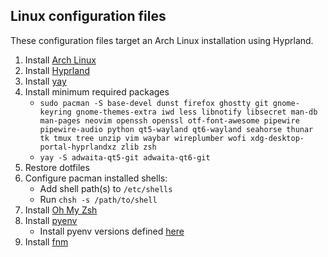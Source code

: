 ## Linux configuration files

These configuration files target an Arch Linux installation using Hyprland.

1. Install [Arch Linux](https://wiki.archlinux.org/title/Installation_guide)
1. Install [Hyprland](https://hypr.land)
1. Install [yay](https://github.com/Jguer/yay)
1. Install minimum required packages
    - `sudo pacman -S base-devel dunst firefox ghostty git gnome-keyring gnome-themes-extra iwd less libnotify libsecret man-db man-pages neovim openssh openssl otf-font-awesome pipewire pipewire-audio python qt5-wayland qt6-wayland seahorse thunar tk tmux tree unzip vim waybar wireplumber wofi xdg-desktop-portal-hyprlandxz zlib zsh`
    - `yay -S adwaita-qt5-git adwaita-qt6-git`
1. Restore dotfiles
1. Configure pacman installed shells:
    - Add shell path(s) to `/etc/shells`
    - Run `chsh -s /path/to/shell`
1. Install [Oh My Zsh](https://ohmyz.sh/)
1. Install [pyenv](https://github.com/pyenv/pyenv)
    - Install pyenv versions defined [here](./zsh/.zshrc)
1. Install [fnm](https://github.com/Schniz/fnm)
